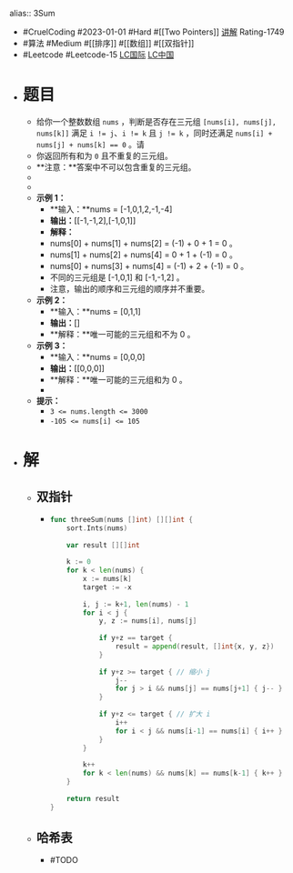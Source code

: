 alias:: 3Sum
- #CruelCoding #2023-01-01 #Hard #[[Two Pointers]] [讲解](https://youtu.be/stXRx71prEE) Rating-1749
- #算法 #Medium #[[排序]] #[[数组]] #[[双指针]]
- #Leetcode #Leetcode-15 [LC国际](https://leetcode.com/problems/3sum/) [LC中国](https://leetcode.cn/problems/3sum/)
- # 题目
	- 给你一个整数数组 `nums` ，判断是否存在三元组 `[nums[i], nums[j], nums[k]]` 满足 `i != j`、`i != k` 且 `j != k` ，同时还满足 `nums[i] + nums[j] + nums[k] == 0` 。请
	- 你返回所有和为 `0` 且不重复的三元组。
	- **注意：**答案中不可以包含重复的三元组。
	-
	-
	- **示例 1：**
		- **输入：**nums = [-1,0,1,2,-1,-4]
		- **输出：**[[-1,-1,2],[-1,0,1]]
		- **解释：**
		- nums[0] + nums[1] + nums[2] = (-1) + 0 + 1 = 0 。
		- nums[1] + nums[2] + nums[4] = 0 + 1 + (-1) = 0 。
		- nums[0] + nums[3] + nums[4] = (-1) + 2 + (-1) = 0 。
		- 不同的三元组是 [-1,0,1] 和 [-1,-1,2] 。
		- 注意，输出的顺序和三元组的顺序并不重要。
	- **示例 2：**
		- **输入：**nums = [0,1,1]
		- **输出：**[]
		- **解释：**唯一可能的三元组和不为 0 。
	- **示例 3：**
		- **输入：**nums = [0,0,0]
		- **输出：**[[0,0,0]]
		- **解释：**唯一可能的三元组和为 0 。
		-
	- **提示：**
		- `3 <= nums.length <= 3000`
		- `-105 <= nums[i] <= 105`
- # 解
	- ## 双指针
		- ```go
		  func threeSum(nums []int) [][]int {
		      sort.Ints(nums)
		      
		      var result [][]int
		      
		      k := 0
		      for k < len(nums) {
		          x := nums[k]
		          target := -x
		          
		          i, j := k+1, len(nums) - 1
		          for i < j {
		              y, z := nums[i], nums[j]
		              
		              if y+z == target {
		                  result = append(result, []int{x, y, z})
		              }
		              
		              if y+z >= target { // 缩小 j
		                  j--
		                  for j > i && nums[j] == nums[j+1] { j-- }
		              } 
		              
		              if y+z <= target { // 扩大 i
		                  i++
		                  for i < j && nums[i-1] == nums[i] { i++ }
		              }
		          }
		          
		          k++
		          for k < len(nums) && nums[k] == nums[k-1] { k++ }
		      }
		      
		      return result
		  }
		  ```
	- ## 哈希表
		- #TODO
